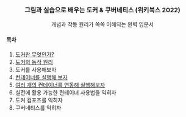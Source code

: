 <!-- PROJECT LOGO -->
<br />
<div align="center">
  <h3 align="center">그림과 실습으로 배우는 도커 &amp; 쿠버네티스 (위키북스 2022)</h3>

  <p align="center">
    개념과 작동 원리가 쏙쏙 이해되는 완벽 입문서
    <br />
  </p>
</div>

<!-- TABLE OF CONTENTS -->
#### 목차
1. [도커란 무엇인가?](1-도커란-무엇인가/README.md)
2. [도커의 동작 원리](2-도커의-동작-원리/README.md)
3. 도커를 사용해보자
4. [컨테이너를 실행해 보자](4-컨테이너를-실행해-보자/README.md)
5. [여러 개의 컨테이너를 연동해 실행해보자](5-여러-개의-컨테이너를-연동해-실행해보자/README.md)
6. 실전에 활용 가능한 컨테이너 사용법을 익히자
7. 도커 컴포즈를 익히자
8. 쿠버네티스를 익히자
